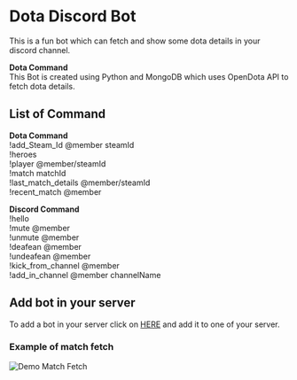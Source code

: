 # Dota Discord Bot

This is a fun bot which can fetch and show some dota details in your discord channel.


**Dota Command** <br/>
This Bot is created using Python and MongoDB which uses OpenDota API to fetch dota details.


## List of Command

**Dota Command** <br/>
!add_Steam_Id @member steamId <br/>
!heroes <br/>
!player @member/steamId <br/>
!match matchId <br/>
!last_match_details @member/steamId <br/>
!recent_match @member <br/>

**Discord Command** <br/>
!hello <br/>
!mute @member <br/>
!unmute @member <br/>
!deafean @member <br/>
!undeafean @member <br/>
!kick_from_channel @member <br/>
!add_in_channel @member channelName <br/>

## Add bot in your server <br/>

To add a bot in your server 
click on [HERE](https://discord.com/api/oauth2/authorize?client_id=820657659342356530&permissions=156796177472&scope=bot) and add it to one of your server. 


### Example of match fetch

![Demo Match Fetch](https://i.ibb.co/GdrgXkp/Capture.jpg)
